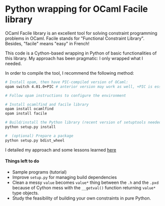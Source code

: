 Python wrapping for OCaml Facile library
========================================

OCaml Facile library is an excellent tool for solving constraint programming problems in OCaml. Facile stands for "Functional Constraint Library". Besides, "facile" means "easy" in French!

This code is a Cython-based wrapping in Python of basic functionalities of this library. My approach has been pragmatic: I only wrapped what I needed.

In order to compile the tool, I recommend the following method:

```sh
# Install opam, then have PIC-compiled version of OCaml:
opam switch 4.01.0+PIC # anterior version may work as well, +PIC is essential

# Follow opam instructions to configure the environment

# Install ocamlfind and facile library
opam install ocamlfind
opam install facile

# Build/install the Python library (recent version of setuptools needed)
python setup.py install

#  (optional) Prepare a package
python setup.py bdist_wheel
```

I detailed my approach and some lessons learned [here](lessons.md)

#### Things left to do

- Sample programs (tutorial)
- Improve `setup.py` for managing build dependencies
- Clean a messy `value` becomes `value*` thing between the `.h` and the `.pxd` because of Cython mess with the `__getval()` function returning `value*` type objects.
- Study the feasibility of building your own constraints in pure Python.

